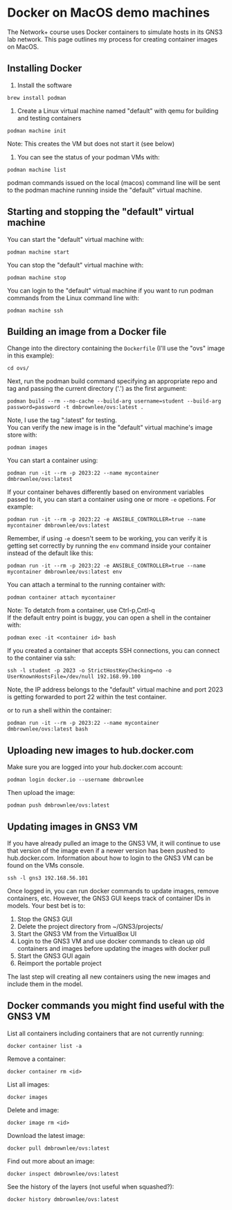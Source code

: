 # Docker on MacOS demo machines
The Network+ course uses Docker containers to simulate hosts in its GNS3 lab network. This page outlines my process for creating container images on MacOS.

## Installing Docker
1. Install the software
  ```
  brew install podman
  ```
1. Create a Linux virtual machine named "default" with qemu for building and testing containers
  ```
  podman machine init
  ```
  Note: This creates the VM but does not start it (see below)

1. You can see the status of your podman VMs with:
  ```
  podman machine list
  ```
podman commands issued on the local (macos) command line will be sent to the podman machine running inside the "default" virtual machine.

## Starting and stopping the "default" virtual machine
You can start the "default" virtual machine with:</br>
```
podman machine start
```
You can stop the "default" virtual machine with:</br>
```
podman machine stop
```
You can login to the "default" virtual machine if you want to run podman commands from the Linux command line with:</br>
```
podman machine ssh
```
## Building an image from a Docker file
Change into the directory containing the ```Dockerfile``` (I'll use the "ovs" image in this example):</br>
```
cd ovs/
```
Next, run the podman build command specifying an appropriate repo and tag and passing the current directory ('.') as the first argument:</br>
```
podman build --rm --no-cache --build-arg username=student --build-arg password=password -t dmbrownlee/ovs:latest .
```
Note, I use the tag "<image>:latest" for testing.</br>
You can verify the new image is in the "default" virtual machine's image store with:</br>
```
podman images
```
You can start a container using:</br>
```
podman run -it --rm -p 2023:22 --name mycontainer dmbrownlee/ovs:latest
```
If your container behaves differently based on environment variables passed to it, you can start a container using one or more `-e` opetions.  For example:</br>
```
podman run -it --rm -p 2023:22 -e ANSIBLE_CONTROLLER=true --name mycontainer dmbrownlee/ovs:latest
```
Remember, if using `-e` doesn't seem to be working, you can verify it is getting set correctly by running the `env` command inside your container instead of the default like this:</br>
```
podman run -it --rm -p 2023:22 -e ANSIBLE_CONTROLLER=true --name mycontainer dmbrownlee/ovs:latest env
```
You can attach a terminal to the running container with:</br>
```
podman container attach mycontainer
```
Note: To detatch from a container, use Ctrl-p,Cntl-q</br>
If the default entry point is buggy, you can open a shell in the container with:</br>
```
podman exec -it <container id> bash
```
If you created a container that accepts SSH connections, you can connect to the container via ssh:</br>
```
ssh -l student -p 2023 -o StrictHostKeyChecking=no -o UserKnownHostsFile=/dev/null 192.168.99.100
```
Note, the IP address belongs to the "default" virtual machine and port 2023 is getting forwarded to port 22 within the test container.

or to run a shell within the container:</br>
```
podman run -it --rm -p 2023:22 --name mycontainer dmbrownlee/ovs:latest bash
```
## Uploading new images to hub.docker.com
Make sure you are logged into your hub.docker.com account:</br>
```
podman login docker.io --username dmbrownlee
```
Then upload the image:</br>
```
podman push dmbrownlee/ovs:latest
```
## Updating images in GNS3 VM
If you have already pulled an image to the GNS3 VM, it will continue to use that version of the image even if a newer version has been pushed to hub.docker.com.  Information about how to login to the GNS3 VM can be found on the VMs console.
```
ssh -l gns3 192.168.56.101
```
Once logged in, you can run docker commands to update images, remove containers, etc.
However, the GNS3 GUI keeps track of container IDs in models.  Your best bet is to:
1. Stop the GNS3 GUI
1. Delete the project directory from ~/GNS3/projects/
1. Start the GNS3 VM from the VirtualBox UI
1. Login to the GNS3 VM and use docker commands to clean up old containers and images before updating the images with docker pull
1. Start the GNS3 GUI again
1. Reimport the portable project

The last step will creating all new containers using the new images and include them in the model.

## Docker commands you might find useful with the GNS3 VM
List all containers including containers that are not currently running:</br>
```
docker container list -a
```
Remove a container:</br>
```
docker container rm <id>
```
List all images:</br>
```
docker images
```
Delete and image:</br>
```
docker image rm <id>
```
Download the latest image:</br>
```
docker pull dmbrownlee/ovs:latest
```
Find out more about an image:</br>
```
docker inspect dmbrownlee/ovs:latest
```
See the history of the layers (not useful when squashed?):</br>
```
docker history dmbrownlee/ovs:latest
```
